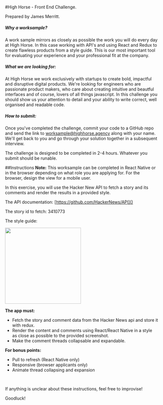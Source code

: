 #High Horse - Front End Challenge.

Prepared by James Merritt.

##### Why a worksample?
A work sample mirrors as closely as possible the work you will do every day at High Horse. In this case working with API's and using React and Redux to create flawless products from a style guide. This is our most important tool for evaluating your experience and your professional fit at the company.

##### What we are looking for:
At High Horse we work exclusively with startups to create bold, impactful and disruptive digital products. We're looking for engineers who are passionate product makers, who care about creating intuitive and beautful interfaces and of course, lovers of all things javascript. In this challenge you should show us your attention to detail and your ability to write correct, well organised and readable code.
 

##### How to submit:
Once you've completed the challenge, commit your code to a GitHub repo and send the link to worksample@highhorse.agency along with your name. We'll get back to you and go through your solution together in a subsequent interview.

The challenge is designed to be completed in 2-4 hours. Whatever you submit should be runable.




##Instructions
**Note:** This worksample can be completed in React Native or in the browser depending on what role you are applying for. For the browser, design the view for a mobile user.

In this exercise, you will use the Hacker New API to fetch a story and its comments and render the results in a provided style.

The API documentation: [https://github.com/HackerNews/API]()

The story id to fetch: 3410773

The style guide: 

<img src="https://d2y54sp74ahuzz.cloudfront.net/assets/HN+example.jpg" width="250" />



**The app must:**  


- Fetch the story and comment data from the Hacker News api and store it with redux.
- Render the content and comments using React/React Native in a style as close as possible to the provided screenshot. 
- Make the comment threads collapsable and expandable. 


**For bonus points:**  

- Pull to refresh (React Native only)
- Responsive (browser applicants only)
- Animate thread collapsing and expansion

<br>


  
If anything is unclear about these instructions, feel free to improvise!

Goodluck!
